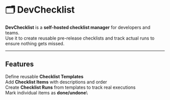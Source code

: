 # 🗂 DevChecklist

**DevChecklist** is a **self-hosted checklist manager** for developers and teams.\
Use it to create reusable pre-release checklists and track actual runs to ensure nothing gets missed.

---

##  Features

Define reusable **Checklist Templates**\
Add **Checklist Items** with descriptions and order\
Create **Checklist Runs** from templates to track real executions\
Mark individual items as **done/undone**\
